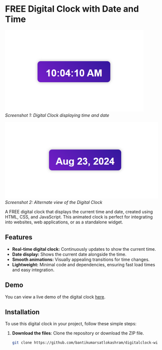 # FREE Digital Clock with Date and Time

![Digital Clock Screenshot 1](screenshot1.png)
*Screenshot 1: Digital Clock displaying time and date*

![Digital Clock Screenshot 2](screenshot2.png)
*Screenshot 2: Alternate view of the Digital Clock*

A FREE digital clock that displays the current time and date, created using HTML, CSS, and JavaScript. This animated clock is perfect for integrating into websites, web applications, or as a standalone widget.

## Features

- **Real-time digital clock:** Continuously updates to show the current time.
- **Date display:** Shows the current date alongside the time.
- **Smooth animations:** Visually appealing transitions for time changes.
- **Lightweight:** Minimal code and dependencies, ensuring fast load times and easy integration.

## Demo

You can view a live demo of the digital clock [here](https://claude.site/artifacts/83f87e0a-c0ce-43d0-bc36-b46218b1dc9b).

## Installation

To use this digital clock in your project, follow these simple steps:

1. **Download the files**: Clone the repository or download the ZIP file.

   ```bash
   git clone https://github.com/bantikumarsatlokashram/digitalclock-with-date-animated.git
